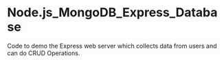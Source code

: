 # Node.js_MongoDB_Express_Database
Code to demo the Express web server which collects data from users and can do CRUD Operations.


